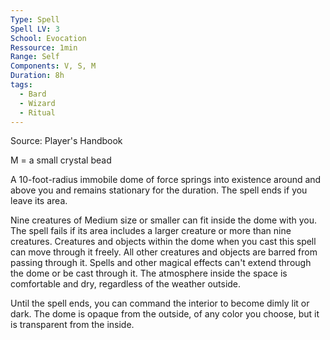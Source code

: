 ```yaml
---
Type: Spell
Spell LV: 3
School: Evocation
Ressource: 1min
Range: Self
Components: V, S, M
Duration: 8h
tags:
  - Bard
  - Wizard
  - Ritual
---
```

Source: Player's Handbook

M = a small crystal bead

A 10-foot-radius immobile dome of force springs into existence around and above you and remains stationary for the duration. The spell ends if you leave its area.

Nine creatures of Medium size or smaller can fit inside the dome with you. The spell fails if its area includes a larger creature or more than nine creatures. Creatures and objects within the dome when you cast this spell can move through it freely. All other creatures and objects are barred from passing through it. Spells and other magical effects can't extend through the dome or be cast through it. The atmosphere inside the space is comfortable and dry, regardless of the weather outside.

Until the spell ends, you can command the interior to become dimly lit or dark. The dome is opaque from the outside, of any color you choose, but it is transparent from the inside.